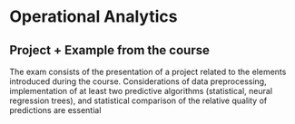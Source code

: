 # Operational Analytics
## Project + Example from the course

The exam consists of the presentation of a project related to the elements introduced during the course. 
Considerations of data preprocessing, implementation of at least two predictive algorithms (statistical, neural regression trees), and statistical comparison of the relative quality of predictions are essential
